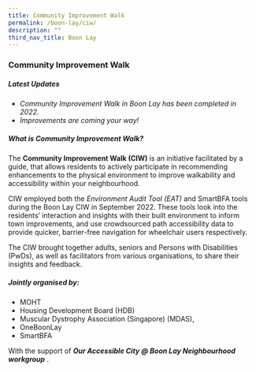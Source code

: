 ```yaml
---
title: Community Improvement Walk
permalink: /boon-lay/ciw/
description: ""
third_nav_title: Boon Lay
---
```

### **Community Improvement Walk**

##### **Latest Updates**
* *Community Improvement Walk in Boon Lay has been completed in 2022.*
* *Improvements are coming your way!*

##### **What is Community Improvement Walk?**
The **Community Improvement Walk (CIW)** is an initiative facilitated by a guide, that allows residents to actively participate in recommending enhancements to the physical environment to improve walkability and accessibility within your neighbourhood.

CIW employed both the *Environment Audit Tool (EAT)* and SmartBFA tools during the Boon Lay CIW in September 2022. These tools look into the residents’ interaction and insights with their built environment to inform town improvements, and use crowdsourced path accessibility data to provide quicker, barrier-free navigation for wheelchair users respectively.  

The CIW brought together adults, seniors and Persons with Disabilities (PwDs), as well as facilitators from various organisations, to share their insights and feedback.


##### **Jointly organised by:**
* MOHT
* Housing Development Board (HDB)
* Muscular Dystrophy Association (Singapore) (MDAS),
* OneBoonLay
* SmartBFA

With the support of ***Our Accessible City @ Boon Lay Neighbourhood workgroup*** .